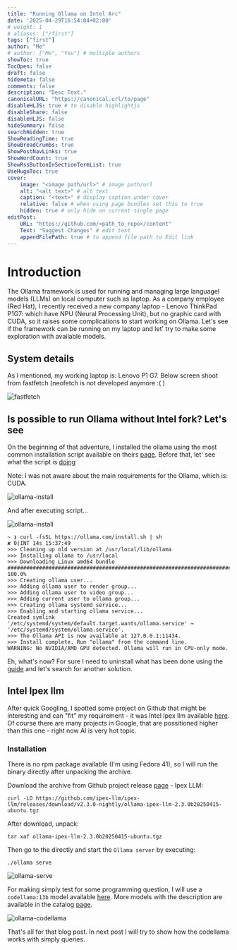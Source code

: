 ```yaml
---
title: "Running Ollama on Intel Arc"
date: '2025-04-29T16:54:04+02:00'
# weight: 1
# aliases: ["/first"]
tags: ["first"]
author: "Me"
# author: ["Me", "You"] # multiple authors
showToc: true
TocOpen: false
draft: false
hidemeta: false
comments: false
description: "Desc Text."
canonicalURL: "https://canonical.url/to/page"
disableHLJS: true # to disable highlightjs
disableShare: false
disableHLJS: false
hideSummary: false
searchHidden: true
ShowReadingTime: true
ShowBreadCrumbs: true
ShowPostNavLinks: true
ShowWordCount: true
ShowRssButtonInSectionTermList: true
UseHugoToc: true
cover:
    image: "<image path/url>" # image path/url
    alt: "<alt text>" # alt text
    caption: "<text>" # display caption under cover
    relative: false # when using page bundles set this to true
    hidden: true # only hide on current single page
editPost:
    URL: "https://github.com/<path_to_repo>/content"
    Text: "Suggest Changes" # edit text
    appendFilePath: true # to append file path to Edit link
---
```

# Introduction

The Ollama framework is used for running and managing large languagel models (LLMs)
on local computer such as laptop.
As a company employee (Red Hat), I recently received a new company laptop - Lenovo ThinkPad P1G7:
which have NPU (Neural Processing Unit), but no graphic card with CUDA,
so it raises some complications to start working on Ollama.
Let's see if the framework can be running on my laptop and let' try to make
some exploration with available models.

## System details

As I mentioned, my working laptop is: Lenovo P1 G7. Below screen shoot from
fastfetch (neofetch is not developed anymore :( )

![fastfetch](../../images/01-fastfetch.jpg)

## Is possible to run Ollama without Intel fork? Let's see

On the beginning of that adventure, I installed the ollama using the
most common installation script available on theirs [page](https://ollama.com/download).
Before that, let' see what the script is [doing](https://ollama.com/install.sh)

Note: I was not aware about the main requirements for the Ollama, which is: CUDA.

![ollama-install](../../images/02-ollama-install.jpg)

And after executing script...

![ollama-install](../../images/03-oolama-fail.jpg)

```shell
~ ❯ curl -fsSL https://ollama.com/install.sh | sh                                                                                                     ✘ 0|INT 14s 15:37:49
>>> Cleaning up old version at /usr/local/lib/ollama
>>> Installing ollama to /usr/local
>>> Downloading Linux amd64 bundle
######################################################################## 100.0%
>>> Creating ollama user...
>>> Adding ollama user to render group...
>>> Adding ollama user to video group...
>>> Adding current user to ollama group...
>>> Creating ollama systemd service...
>>> Enabling and starting ollama service...
Created symlink '/etc/systemd/system/default.target.wants/ollama.service' → '/etc/systemd/system/ollama.service'.
>>> The Ollama API is now available at 127.0.0.1:11434.
>>> Install complete. Run "ollama" from the command line.
WARNING: No NVIDIA/AMD GPU detected. Ollama will run in CPU-only mode.
```

Eh, what's now?
For sure I need to uninstall what has been done using the [guide](https://github.com/ollama/ollama/blob/main/docs/linux.md#uninstall)
and let's search for another solution.

## Intel Ipex llm

After quick Googling, I spotted some project on Github that might be interesting
and can "fit" my requirement - it was Intel Ipex llm available [here](https://github.com/intel/ipex-llm).
Of course there are many projects in Google, that are possitioned higher than
this one - right now AI is very hot topic.

### Installation

There is no rpm package available (I'm using Fedora 41), so I will run
the binary directly after unpacking the archive.

Download the archive from Github project release [page](https://github.com/ipex-llm/ipex-llm/releases/) - Ipex LLM:

```shell
curl -LO https://github.com/ipex-llm/ipex-llm/releases/download/v2.3.0-nightly/ollama-ipex-llm-2.3.0b20250415-ubuntu.tgz
```

After download, unpack:

```shell
tar xaf ollama-ipex-llm-2.3.0b20250415-ubuntu.tgz
```

Then go to the directly and start the `Ollama server` by executing:

```shell
./ollama serve
```

![ollama-serve](../../images/posts/04-oolama-serve.jpg)

For making simply test for some programming question, I will use a `codellama:13b` model
available [here](https://ollama.com/library/codellama:13b).
More models with the description are available in the catalog [page](https://ollama.com/library?sort=popular).

![ollama-codellama](../../posts/images/05-oolama-codellama.jpg)

That's all for that blog post. In next post I will try to show how the codellama works
with simply queries.
